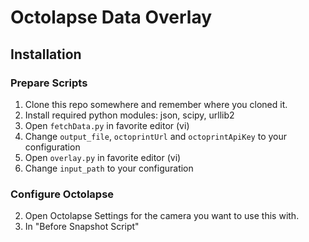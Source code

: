 # Octolapse Data Overlay

## Installation
### Prepare Scripts
1. Clone this repo somewhere and remember where you cloned it.
2. Install required python modules: json, scipy, urllib2
3. Open `fetchData.py` in favorite editor (vi)
4. Change `output_file`, `octoprintUrl` and `octoprintApiKey` to your configuration
5. Open `overlay.py` in favorite editor (vi)
6. Change `input_path` to your configuration



### Configure Octolapse
2. Open Octolapse Settings for the camera you want to use this with.
3. In "Before Snapshot Script"
